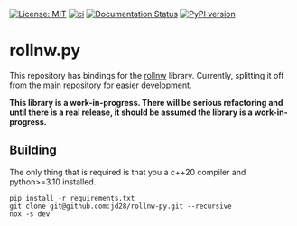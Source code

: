[![License: MIT](https://img.shields.io/badge/License-MIT-yellow.svg)](https://opensource.org/licenses/MIT)
[![ci](https://github.com/jd28/rollnw-py/actions/workflows/ci.yml/badge.svg)](https://github.com/jd28/rollnw-py/actions?query=workflow%3Aci)
[![Documentation Status](https://readthedocs.org/projects/rollnw-py/badge/?version=latest)](https://rollnw-py.readthedocs.io/en/latest/?badge=latest)
[![PyPI version](https://badge.fury.io/py/rollnw.svg)](https://badge.fury.io/py/rollnw)

# rollnw.py

This repository has bindings for the [rollnw](https://github.com/jd28/rollnw/) library. Currently, splitting it off from the main repository for easier development.

**This library is a work-in-progress.  There will be serious refactoring and until there is a real release, it should be assumed the library is a work-in-progress.**

## Building

The only thing that is required is that you a c++20 compiler and python>=3.10 installed.

    pip install -r requirements.txt
    git clone git@github.com:jd28/rollnw-py.git --recursive
    nox -s dev
